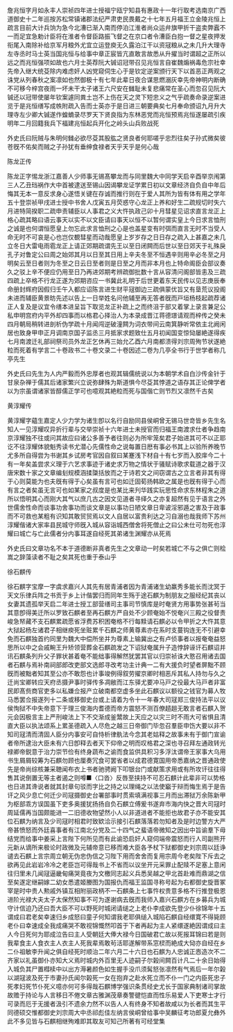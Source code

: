 <!-- { "loadSidebar": true } -->
詹兆恒字月如永丰人崇祯四年进士授福宁瓯宁知县有惠政十一年行取考选南京广西道御史十二年巡按苏松常镇诸郡法纪严肃吏民畏戴之十七年五月福王立金陵兆恒上疏言目前大计兵饷为急今北漕已渐入南而停泊江淮者尚众运弁旗甲折干盗卖弊蠧不一而足宜急勅计臣将在淮者令督臣路振飞督之在京口者令漕臣白抱一督之星夜押发衔尾入南除补给京军月粮外尤宜立运登庾无久露泊江干以资冦粮从之未几升大理寺左寺丞时马士英当国兆恒与给事中章正宸皆亢直敢言故悉从升擢当时谓超之正所以远之而兆恒强项如故也六月士英荐阮大铖诏冠带召见兆恒言自崔魏煽祸毒危宗社幸先帝入继大统芟除内难虑奸人凶党窥伺生心于是钦定逆案颁行天下以首恶正两观之诛党从列春秋之案凛如也然御极十有七年此辈日夜合谋思燃溺灰幸先帝神明内断确不可移今梓宫夜雨一坏未干太子诸王六尺安在雠耻未复悲痛常在圣心而忽召见阮大铖还以冠带使屡年钦案遽同粪土岂不上伤在天之灵下短忠义之气乎疏奏命录逆案进览于是兆恒缮写成帙附疏入告而士英亦于是日进三朝要典矣七月奉命颁诏九月升大理寺左少卿大铖遂作蝗蝻录尽罗天下贤良指为东林恶党而兆恒预焉兆恒遂屡疏引疾明年二月回籍我兵下福建兆恒起兵开化之岭头山兵败战死

外史氏曰阮贼与朱明何雠必欲尽芟其股肱之贤良者何耶嗟乎忠烈往矣子孙式微矣彼苍旣不佑矣而贼之子孙犹有垂绅食禄者天乎天乎是何心哉

陈龙正传

陈龙正字惕龙浙江嘉善人少师事无锡髙攀龙而与同里魏大中同学天启辛酉举京闱第三人乙丑珰祸作大中首被逮送至锡山因谒攀龙证学累日初以文章经济自负自中年后悔其无本一意反求身心遂悟关键在存诚而推行则在于爱人其所为皆有体有用之学年五十登崇祯甲戌进士授中书舍人戊寅五月荧惑守心龙正上养和好生二疏规切时失六月进特简揆职二疏申责辅臣以人事君之义大忤执政己卯十月彗星见诏求直言龙正上格心疏其略曰语云事天以实不以文臣请曰事天以恒不以暂何谓实皇上今日求言恤刑之诚是也何谓恒愿皇上勿忘此求言恤刑之心是也盖星变有时弭而直言无时不当受人命无时不可哀是心也岂仅覩彗星而动哉愿皇上岁岁存之日日存之疏入上甚嘉之未几立冬日大雷电雨雹龙正上请正郊期疏谓先王以至日闭闗而后世以至日郊天于礼殊戾孔子对鲁定公曰周之始郊其月以日至其日用上辛夫冬至不恒遇辛则用辛必冬至之月明矣云至日者则为冬至之日云日至者则是日至之月而非本月也上特命阁臣会部议奏久之驳上辛不便应仍用至日乃再进郊期考辨疏御批数十言从容清问阁部皆恚及三疏四疏上卒格不行龙正遂为郊期咨应一书冀此礼明于后世更着东天民传以见志庚辰奉命册封辉府因假归壬午入都应诏陈言进生财平冦御边三疏俱蒙优旨又有垦荒议投阁未进而辅臣黄景昉先述以告上一日举姓名问他辅至再无答者旣而戸垣杨枝起疏荐诸正人复及是议宜令缮本进呈旨下取览龙正补疏上之而终沮于部又着掌上录言兼足公私申明宫府内平外却四事而以格君心择治人为本录成晋江蒋德璟请观而梓传之癸未四月朝局稍转进剖析伪学疏十月闻闯逆破潼闗为词衣带间云南箕静听常依主北阙闲居也致身甲申正月调南京国子监丞三月抵家求题致仕五月初闻国变惊恸屡絶遂得疾七月南渡迁礼部祠祭司员外龙正乞休再三始允乙酉六月南都溃得刘宗周殉节状遂絶粒而死着有学言二十卷政书二十卷文录二十卷因述二卷为几亭全书行于世学者称几亭先生

外史氏曰先生为人内严毅而外忠厚者也观其辑儒统说以为本朝学术自白沙传金针于甘泉杂禅于儒其后诸家繁兴立说弥肆殊为斯道惧今尽芟其悖道之语存其正论俾学者以为宗虽谓诸家皆醇儒正学可也噫观其絶粒而死与国偕亡则节烈又凛然千古矣

黄淳耀传

黄淳耀字藴生嘉定人少力学为诸生卽以名行自励同县侯峒曾无锡马世竒皆乡先生名知人一见淳耀叹异折行辈与交举崇祯十六年进士未授官而归福王南渡求仕者争趋南京淳耀独不往或问其故应曰诸公多善予者往则必为所牢笼矣君子始进其可不以正耶讫不往淳耀体貌魁秀读书尤潜心先儒性命之说每置日厯有事必书其上以验所养晚节尤多所自得尝为书谢其乡试房考官因自叙曰某蹇浅下材自十有七岁而入胶庠今二十有一年矣盖尝求义理于六艺求事迹于诸史求万物之情状于骚赋诗歌求载道之器于汉唐宋数十家之文章编刬规模涵揉櫽括放而之于诗若文之间窃谓古之立言者非其有得于心则莫能为也夫旣有得于心矣虽有言可也如迁固荀扬韩欧之属是也旣有得于心而有言之者矣虽无言可也如某家之叔度是也某比来刋华践实玩思性命求东林程朱之道所以悟明其心而刚大其气以庶几古之因文见道者寻绎久之亦复超然有见于语言之外世儒舍性命而谈事功舍事功而谈文章是以事功日陋文章日卑诐淫邪遁之害及于政事而不可救也某粗有识知其敢贸贸焉以文人自居以富贵利达之习自溺也哉我师下苏州淳耀偕诸大家率县民城守师旣入城从容诣城西僧舍将死僧止之曰公未仕可勿死也淳耀曰城亡与亡此儒者分内事耳遂自经死其弟诸生渊耀亦从死焉

外史氏曰文章功名不本于道德断非真者先生之文章动一时矣若城亡不与之俱亡则桧嵩之辞藻读者不耻之矣其死也重于泰山乎

徐石麒传

徐石麒字宝摩一字虞求嘉兴人其先有居青浦者因为青浦诸生幼羸秀多能长而沈冥于天文乐律兵阵之书贡于乡上计偕罢归而同年生殇于途石麒为制朋友之服经纪其丧以女妻其遗孤举天启二年进士授工部营缮司主事司节慎库是时奄贤方用事势张甚茍当其意卽得美迁所以罗致石麒者至再石麒方严自处不少顾奄始不悦奄兴三殿之役督责峻急帑藏不支石麒累疏愿省浮费苏积困奄格不行每黩请石麒必以令甲折之大忤其意大狱起杨左诸君子相继瘐死坐赃累千石麒之师黄尊素亦在系时支蔓钩连无不引避幸免而石麒独首约同里为魏大中偿所坐并为尊素上输冀出之有卢侦事者以报奄奄益怒思所以中之会戚畹王升矫领营葬金石麒疏发之下诏狱奄属升子造悖辞诬讦石麒诏并讯石麒条列升父子罪状甚着奄不能绌事得解然犹罢其官以归崇祯诛大憝召用诸去国者石麒与焉补南祠部郎改吏部文选郎寻改考功主计典一二有大援负时望者屏黜不顾旣而被黜者知其至公亦不敢怨也计事竣例得叙劳擢京卿时相恶斥其私人持勿与久之迁尚宝卿转应天府丞摄尹事时驿传多凋敝而江东驿尤要冲马戸之役最大马戸者非富民即髙赀商官吏多以私嫌佥报产立破南都空虚多坐此石麒议以额役之钱官为募人牧马悉罢佥报遂列十二条或移御史台或上请着为令十一年春大司冦郑三俊持法平以议侯恂狱不中失帝意下于理三俊海内耆德而帝方震怒不测百僚趦趄无敢言者石麒入贺元会因极言主上严刑峻法上下不交渐成釜鬵故上天应之以灾三时不雨大可省惧且清直大臣以执法颂系上累圣德疏入人尽危之越三日帝御门毕忽召羣臣申饬大要以非不知司冦清而清固人臣分内事安可自恃析律骫法今念其老姑释之故事未有于御门宣谕者帝所逮治大臣未有六日卽释去者天下仰帝之明而叹格君之深也寻召拜左通政转光禄卿帝鋭意于治力崇节俭有终身蔬布之谕而食监供具积习多浮汰谓帝王家事大乌用书生屑屑较筹为石麒勿顾也厘奏冗食可罢省者以成君德寛国用帝悉嘉纳之晋通政使先是帝尚综核兼采聴闻布衣上书者驰骋阙下叩银台门或献策求用或有所攻讦往往得售其说倒置无等主者遏之则噂■〈口沓〉反唇至挟持不可忍石麒计此辈非可以势格也日进其谗说者就其封章句驳而字比之持之以理绳之以法使竆于辩而悔生焉于是告讦之风少息亡何迁少司冦摄御史台署部事时贯索填满视事三月而出滞狱万余陈新甲为枢部乖方误国虽下吏多奥援犹扬扬自负石麒立傅爰书遂弃市海内快之晋大司冦时周延儒再当国颇能进一二旧德收物望然小人以非道进者不能拒也故君子亦不能安其位石麒为纳言及少司冦时相君时致欵洽示接引石麒落落若勿知者及是时边警方大严帝甚愤怒而外廷喜事者有江南北分党及二十四气之蜚语帝微知之因出中旨谕羣下毋结党而给事中姜采上言陛下何所见而有此谕恐启奸人窥伺端帝震怒而行人司副熊开元新从谪所来极论时政微及元辅帝意已移而难大臣各予杖下狱都御史刘宗周以廷诤谴去石麒上言宗周立朝无伪忠伪信之习陛下用而舍舍而复用宗周今老矣陛下斥去之欲再见此岩岩冷冷之老臣岂可得哉书上不省而以议坐开元采罪止配赎不足塞上意闲往归里未几闻冦逼畿甸痛哭竟夜为文檄同志起义兵悉吴越之甲北首赴难而鼎湖之信至矣遂定继嗣嫁二幼女悉遣姬媵图为国报仇而福王监国寻称号起为右都御史旋晋冢宰是时中贵人勲戚外镇互相附丽政柄不一石麒条上七事忤权贵意多格不行推登极恩进阶光禄大夫太子太保然知事不可为遂谢病去旣而我师入嘉兴石麒方在乡募兵为城守计信迫乃还曰吾大臣不可以野死时城闭请缒之上老仆李成欲先登少仆徐锦年十五谓成曰君老矣幸速归乡成怒曰童子何知谓我老耶俱缒入城陷石麒自经缳寛不得毙顾老仆曰幸速成全我成痛哭不敢视锦慨然叩首于下者再起为主人紧缳遂絶因谓成曰主人今日死何为耶成泣告曰主人受朝廷大俸大禄今日国破君亡故以死报耳锦曰若是则我辈食主人食衣主人衣主人死我辈焉敢茍活耶遂解带系窓棂而絶成大恸亦自经在乡二仆祖敏李升闻之俱自经死时顺治二年六月二十六日也石麒为人忠诚正悫造次不二齐家以礼虽御仆亦知大义焉时城内外百里无人迹嗣子尔榖间闗百计凡二十余日始得入城负其尸置槥椟中以出方溽暑颜色如生握手没爪须髯怒张凛然有气焉后一年尔榖以湖冦波及死于市妻孙氏闻尔榖死一女在抱弃之赴水死立而不仆一门之内臣死忠子死孝妇死节仆死义噫亦何可多得哉石麒博学强识条贯经史尤长于国家典制诸司掌故故赡于持论与人言移日不倦文章古雅渊茂章奏警徤恺直而性乐易爱人下吏寒士才行可录而厄于无援者汲引不遗余力然不以告人人有终身不知者故咸以为长者而其生平同德硕交惟都御史刘宗周大中丞祁彪佳左纳言侯峒曾给事中吴麟征考功郎夏允彝外此不多见皆与石麒相继殉难即其取友可知己所著有可经堂集

